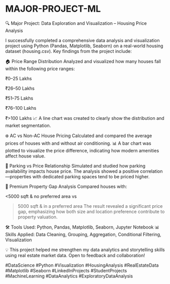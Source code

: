 # MAJOR-PROJECT-ML
🔍 Major Project: Data Exploration and Visualization – Housing Price Analysis

I successfully completed a comprehensive data analysis and visualization project using Python (Pandas, Matplotlib, Seaborn) on a real-world housing dataset (housing.csv). Key findings from the project include:

🏠 Price Range Distribution
Analyzed and visualized how many houses fall within the following price ranges:

₹0–25 Lakhs

₹26–50 Lakhs

₹51–75 Lakhs

₹76–100 Lakhs

₹>100 Lakhs
📈 A line chart was created to clearly show the distribution and market segmentation.

❄️ AC vs Non-AC House Pricing
Calculated and compared the average prices of houses with and without air conditioning.
📊 A bar chart was plotted to visualize the price difference, indicating how modern amenities affect house value.

🚗 Parking vs Price Relationship
Simulated and studied how parking availability impacts house price. The analysis showed a positive correlation—properties with dedicated parking spaces tend to be priced higher.

📐 Premium Property Gap Analysis
Compared houses with:

<5000 sqft & no preferred area
vs

>5000 sqft & in a preferred area
The result revealed a significant price gap, emphasizing how both size and location preference contribute to property valuation.

🛠️ Tools Used: Python, Pandas, Matplotlib, Seaborn, Jupyter Notebook
📊 Skills Applied: Data Cleaning, Grouping, Aggregation, Conditional Filtering, Visualization

💡 This project helped me strengthen my data analytics and storytelling skills using real estate market data. Open to feedback and collaboration!

#DataScience #Python #Visualization #HousingAnalysis #RealEstateData #Matplotlib #Seaborn #LinkedInProjects #StudentProjects #MachineLearning #DataAnalytics #ExploratoryDataAnalysis
